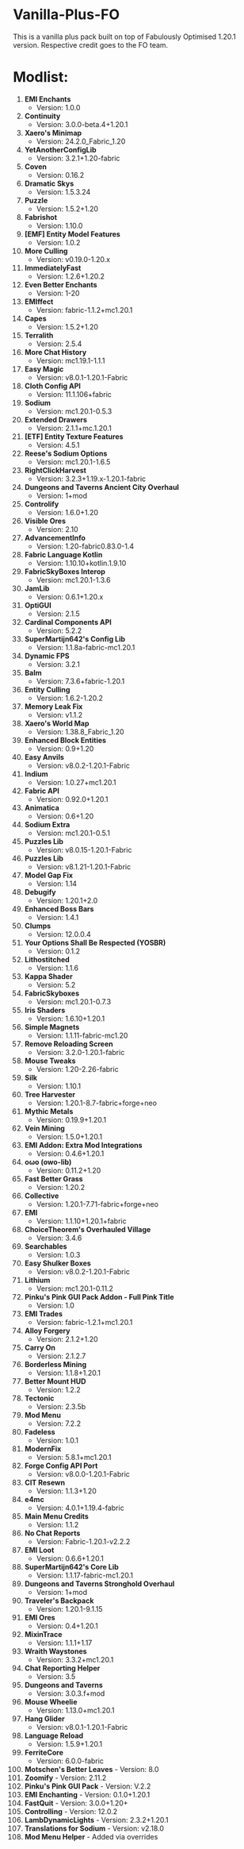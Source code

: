 # Vanilla-Plus-FO
This is a vanilla plus pack built on top of Fabulously Optimised 1.20.1 version. Respective credit goes to the FO team.

# Modlist:

1. **EMI Enchants**
   - Version: 1.0.0
2. **Continuity**
   - Version: 3.0.0-beta.4+1.20.1
3. **Xaero's Minimap**
   - Version: 24.2.0_Fabric_1.20
4. **YetAnotherConfigLib**
   - Version: 3.2.1+1.20-fabric
5. **Coven**
   - Version: 0.16.2
6. **Dramatic Skys**
   - Version: 1.5.3.24
7. **Puzzle**
   - Version: 1.5.2+1.20
8. **Fabrishot**
   - Version: 1.10.0
9. **[EMF] Entity Model Features**
   - Version: 1.0.2
10. **More Culling**
    - Version: v0.19.0-1.20.x
11. **ImmediatelyFast**
    - Version: 1.2.6+1.20.2
12. **Even Better Enchants**
    - Version: 1-20
13. **EMIffect**
    - Version: fabric-1.1.2+mc1.20.1
14. **Capes**
    - Version: 1.5.2+1.20
15. **Terralith**
    - Version: 2.5.4
16. **More Chat History**
    - Version: mc1.19.1-1.1.1
17. **Easy Magic**
    - Version: v8.0.1-1.20.1-Fabric
18. **Cloth Config API**
    - Version: 11.1.106+fabric
19. **Sodium**
    - Version: mc1.20.1-0.5.3
20. **Extended Drawers**
    - Version: 2.1.1+mc.1.20.1
21. **[ETF] Entity Texture Features**
    - Version: 4.5.1
22. **Reese's Sodium Options**
    - Version: mc1.20.1-1.6.5
23. **RightClickHarvest**
    - Version: 3.2.3+1.19.x-1.20.1-fabric
24. **Dungeons and Taverns Ancient City Overhaul**
    - Version: 1+mod
25. **Controlify**
    - Version: 1.6.0+1.20
26. **Visible Ores**
    - Version: 2.10
27. **AdvancementInfo**
    - Version: 1.20-fabric0.83.0-1.4
28. **Fabric Language Kotlin**
    - Version: 1.10.10+kotlin.1.9.10
29. **FabricSkyBoxes Interop**
    - Version: mc1.20.1-1.3.6
30. **JamLib**
    - Version: 0.6.1+1.20.x
31. **OptiGUI**
    - Version: 2.1.5
32. **Cardinal Components API**
    - Version: 5.2.2
33. **SuperMartijn642's Config Lib**
    - Version: 1.1.8a-fabric-mc1.20.1
34. **Dynamic FPS**
    - Version: 3.2.1
35. **Balm**
    - Version: 7.3.6+fabric-1.20.1
36. **Entity Culling**
    - Version: 1.6.2-1.20.2
37. **Memory Leak Fix**
    - Version: v1.1.2
38. **Xaero's World Map**
    - Version: 1.38.8_Fabric_1.20
39. **Enhanced Block Entities**
    - Version: 0.9+1.20
40. **Easy Anvils**
    - Version: v8.0.2-1.20.1-Fabric
41. **Indium**
    - Version: 1.0.27+mc1.20.1
42. **Fabric API**
    - Version: 0.92.0+1.20.1
43. **Animatica**
    - Version: 0.6+1.20
44. **Sodium Extra**
    - Version: mc1.20.1-0.5.1
45. **Puzzles Lib**
    - Version: v8.0.15-1.20.1-Fabric
46. **Puzzles Lib**
    - Version: v8.1.21-1.20.1-Fabric
47. **Model Gap Fix**
    - Version: 1.14
48. **Debugify**
    - Version: 1.20.1+2.0
49. **Enhanced Boss Bars**
    - Version: 1.4.1
50. **Clumps**
    - Version: 12.0.0.4
51. **Your Options Shall Be Respected (YOSBR)**
    - Version: 0.1.2
52. **Lithostitched**
    - Version: 1.1.6
53. **Kappa Shader**
    - Version: 5.2
54. **FabricSkyboxes**
    - Version: mc1.20.1-0.7.3
55. **Iris Shaders**
    - Version: 1.6.10+1.20.1
56. **Simple Magnets**
    - Version: 1.1.11-fabric-mc1.20
57. **Remove Reloading Screen**
    - Version: 3.2.0-1.20.1-fabric
58. **Mouse Tweaks**
    - Version: 1.20-2.26-fabric
59. **Silk**
    - Version: 1.10.1
60. **Tree Harvester**
    - Version: 1.20.1-8.7-fabric+forge+neo
61. **Mythic Metals**
    - Version: 0.19.9+1.20.1
62. **Vein Mining**
    - Version: 1.5.0+1.20.1
63. **EMI Addon: Extra Mod Integrations**
    - Version: 0.4.6+1.20.1
64. **oωo (owo-lib)**
    - Version: 0.11.2+1.20
65. **Fast Better Grass**
    - Version: 1.20.2
66. **Collective**
    - Version: 1.20.1-7.71-fabric+forge+neo
67. **EMI**
    - Version: 1.1.10+1.20.1+fabric
68. **ChoiceTheorem's Overhauled Village**
    - Version: 3.4.6
69. **Searchables**
    - Version: 1.0.3
70. **Easy Shulker Boxes**
    - Version: v8.0.2-1.20.1-Fabric
71. **Lithium**
    - Version: mc1.20.1-0.11.2
72. **Pinku's Pink GUI Pack Addon - Full Pink Title**
    - Version: 1.0
73. **EMI Trades**
    - Version: fabric-1.2.1+mc1.20.1
74. **Alloy Forgery**
    - Version: 2.1.2+1.20
75. **Carry On**
    - Version: 2.1.2.7
76. **Borderless Mining**
    - Version: 1.1.8+1.20.1
77. **Better Mount HUD**
    - Version: 1.2.2
78. **Tectonic**
    - Version: 2.3.5b
79. **Mod Menu**
    - Version: 7.2.2
80. **Fadeless**
    - Version: 1.0.1
81. **ModernFix**
    - Version: 5.8.1+mc1.20.1
82. **Forge Config API Port**
    - Version: v8.0.0-1.20.1-Fabric
83. **CIT Resewn**
    - Version: 1.1.3+1.20
84. **e4mc**
    - Version: 4.0.1+1.19.4-fabric
85. **Main Menu Credits**
    - Version: 1.1.2
86. **No Chat Reports**
    - Version: Fabric-1.20.1-v2.2.2
87. **EMI Loot**
    - Version: 0.6.6+1.20.1
88. **SuperMartijn642's Core Lib**
    - Version: 1.1.17-fabric-mc1.20.1
89. **Dungeons and Taverns Stronghold Overhaul**
    - Version: 1+mod
90. **Traveler's Backpack**
    - Version: 1.20.1-9.1.15
91. **EMI Ores**
    - Version: 0.4+1.20.1
92. **MixinTrace**
    - Version: 1.1.1+1.17
93. **Wraith Waystones**
    - Version: 3.3.2+mc1.20.1
94. **Chat Reporting Helper**
    - Version: 3.5
95. **Dungeons and Taverns**
    - Version: 3.0.3.f+mod
96. **Mouse Wheelie**
    - Version: 1.13.0+mc1.20.1
97. **Hang Glider**
    - Version: v8.0.1-1.20.1-Fabric
98. **Language Reload**
    - Version: 1.5.9+1.20.1
99. **FerriteCore**
    - Version: 6.0.0-fabric
100. **Motschen's Better Leaves**
    - Version: 8.0
101. **Zoomify**
    - Version: 2.11.2
102. **Pinku's Pink GUI Pack**
    - Version: V.2.2
103. **EMI Enchanting**
    - Version: 0.1.0+1.20.1
104. **FastQuit**
    - Version: 3.0.0+1.20+
105. **Controlling**
    - Version: 12.0.2
106. **LambDynamicLights**
    - Version: 2.3.2+1.20.1
107. **Translations for Sodium**
    - Version: v2.18.0
108. **Mod Menu Helper**
    - Added via overrides
